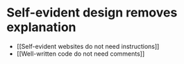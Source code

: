 # Self-evident design removes explanation
- [[Self-evident websites do not need instructions]]
- [[Well-written code do not need comments]]

<!-- #connection -->

<!-- {BearID:13E99814-FC73-4C00-86D8-932BCDB0754D-408-0002B80FA13BC8DF} -->
